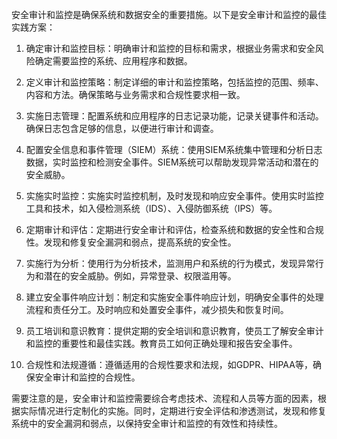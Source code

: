 安全审计和监控是确保系统和数据安全的重要措施。以下是安全审计和监控的最佳实践方案：

1. 确定审计和监控目标：明确审计和监控的目标和需求，根据业务需求和安全风险确定需要监控的系统、应用程序和数据。

2. 定义审计和监控策略：制定详细的审计和监控策略，包括监控的范围、频率、内容和方法。确保策略与业务需求和合规性要求相一致。

3. 实施日志管理：配置系统和应用程序的日志记录功能，记录关键事件和活动。确保日志包含足够的信息，以便进行审计和调查。

4. 配置安全信息和事件管理（SIEM）系统：使用SIEM系统集中管理和分析日志数据，实时监控和检测安全事件。SIEM系统可以帮助发现异常活动和潜在的安全威胁。

5. 实施实时监控：实施实时监控机制，及时发现和响应安全事件。使用实时监控工具和技术，如入侵检测系统（IDS）、入侵防御系统（IPS）等。

6. 定期审计和评估：定期进行安全审计和评估，检查系统和数据的安全性和合规性。发现和修复安全漏洞和弱点，提高系统的安全性。

7. 实施行为分析：使用行为分析技术，监测用户和系统的行为模式，发现异常行为和潜在的安全威胁。例如，异常登录、权限滥用等。

8. 建立安全事件响应计划：制定和实施安全事件响应计划，明确安全事件的处理流程和责任分工。及时响应和处置安全事件，减少损失和恢复时间。

9. 员工培训和意识教育：提供定期的安全培训和意识教育，使员工了解安全审计和监控的重要性和最佳实践。教育员工如何正确处理和报告安全事件。

10. 合规性和法规遵循：遵循适用的合规性要求和法规，如GDPR、HIPAA等，确保安全审计和监控的合规性。

需要注意的是，安全审计和监控需要综合考虑技术、流程和人员等方面的因素，根据实际情况进行定制化的实施。同时，定期进行安全评估和渗透测试，发现和修复系统中的安全漏洞和弱点，以保持安全审计和监控的有效性和持续性。